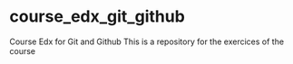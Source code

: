 # course_edx_git_github
Course Edx for Git and Github
This is a repository for the exercices of the course
